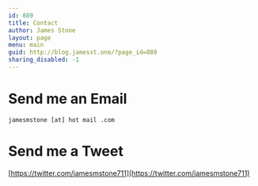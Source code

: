 ```yaml
---
id: 889
title: Contact
author: James Stone
layout: page
menu: main
guid: http://blog.jamesst.one/?page_id=889
sharing_disabled: -1
---
```

# Send me an Email

`jamesmstone [at] hot mail .com`

# Send me a Tweet

[https://twitter.com/jamesmstone711](https://twitter.com/jamesmstone711)